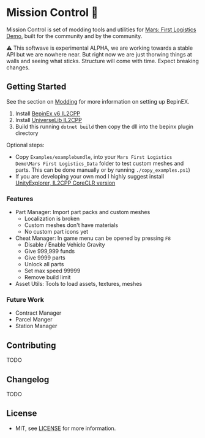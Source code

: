 # Mission Control 🚀

Mission Control is set of modding tools and utilities for [Mars: First Logistics Demo](https://store.steampowered.com/app/1532200/Mars_First_Logistics/), built for the community and by the community.

⚠ This softwave is experimental ALPHA, we are working towards a stable API but we are nowhere near. But right now we are just thorwing things at walls and seeing what sticks. Structure will come with time. Expect breaking changes.

## Getting Started

See the section on [Modding](/Docs/Modding.md) for more information on setting up BepinEX.

1. Install [BepinEx v6 IL2CPP](https://builds.bepinex.dev/projects/bepinex_be)
1. Install [UniverseLib IL2CPP](https://github.com/sinai-dev/UniverseLib)
1. Build this running `dotnet build` then copy the dll into the bepinx plugin directory

Optional steps:

- Copy `Examples/examplebundle`, into your `Mars First Logistics Demo\Mars First Logistics_Data` folder to test custom meshes and parts. This can be done manually or by running `./copy_examples.ps1`)
- If you are developing your own mod I highly suggest install [UnityExplorer, IL2CPP CoreCLR version](https://github.com/sinai-dev/UnityExplorer)

### Features

- Part Manager: Import part packs and custom meshes
    - Localization is broken
    - Custom meshes don't have materials
    - No custom part icons yet
- Cheat Manager: In game menu can be opened by pressing `F8`
  - Disable / Enable Vehicle Gravity
  - Give 999,999 funds
  - Give 9999 parts
  - Unlock all parts
  - Set max speed 99999
  - Remove build limit
- Asset Utils: Tools to load assets, textures, meshes

### Future Work

- Contract Manager
- Parcel Manger
- Station Manager

## Contributing

TODO

## Changelog

TODO

## License 

- MIT, see [LICENSE](/LICENSE) for more information.